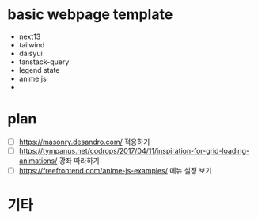 # basic webpage template
- next13
- tailwind
- daisyui
- tanstack-query
- legend state
- anime js 
- 

# plan
- [ ] https://masonry.desandro.com/ 적용하기 
- [ ] https://tympanus.net/codrops/2017/04/11/inspiration-for-grid-loading-animations/ 강좌 따라하기 
- [ ] https://freefrontend.com/anime-js-examples/ 메뉴 설정 보기 

# 기타
